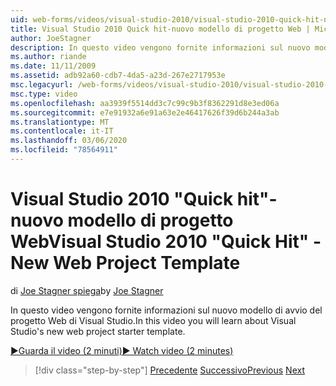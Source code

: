 ```yaml
---
uid: web-forms/videos/visual-studio-2010/visual-studio-2010-quick-hit-new-web-project-template
title: Visual Studio 2010 Quick hit-nuovo modello di progetto Web | Microsoft Docs
author: JoeStagner
description: In questo video vengono fornite informazioni sul nuovo modello di avvio del progetto Web di Visual Studio.
ms.author: riande
ms.date: 11/11/2009
ms.assetid: adb92a60-cdb7-4da5-a23d-267e2717953e
msc.legacyurl: /web-forms/videos/visual-studio-2010/visual-studio-2010-quick-hit-new-web-project-template
msc.type: video
ms.openlocfilehash: aa3939f5514dd3c7c99c9b3f8362291d8e3ed06a
ms.sourcegitcommit: e7e91932a6e91a63e2e46417626f39d6b244a3ab
ms.translationtype: MT
ms.contentlocale: it-IT
ms.lasthandoff: 03/06/2020
ms.locfileid: "78564911"
---
```

# <a name="visual-studio-2010-quick-hit---new-web-project-template"></a><span data-ttu-id="ec519-103">Visual Studio 2010 "Quick hit"-nuovo modello di progetto Web</span><span class="sxs-lookup"><span data-stu-id="ec519-103">Visual Studio 2010 "Quick Hit" - New Web Project Template</span></span>

<span data-ttu-id="ec519-104">di [Joe Stagner spiega](https://github.com/JoeStagner)</span><span class="sxs-lookup"><span data-stu-id="ec519-104">by [Joe Stagner](https://github.com/JoeStagner)</span></span>

<span data-ttu-id="ec519-105">In questo video vengono fornite informazioni sul nuovo modello di avvio del progetto Web di Visual Studio.</span><span class="sxs-lookup"><span data-stu-id="ec519-105">In this video you will learn about Visual Studio's new web project starter template.</span></span>

[<span data-ttu-id="ec519-106">&#9654;Guarda il video (2 minuti)</span><span class="sxs-lookup"><span data-stu-id="ec519-106">&#9654; Watch video (2 minutes)</span></span>](https://channel9.msdn.com/Blogs/ASP-NET-Site-Videos/visual-studio-2010-quick-hit-new-web-project-template)

> [!div class="step-by-step"]
> <span data-ttu-id="ec519-107">[Precedente](visual-studio-2010-quick-hit-multi-monitor-support.md)
> [Successivo](visual-studio-2010-quick-hit-new-multi-targeting.md)</span><span class="sxs-lookup"><span data-stu-id="ec519-107">[Previous](visual-studio-2010-quick-hit-multi-monitor-support.md)
[Next](visual-studio-2010-quick-hit-new-multi-targeting.md)</span></span>
